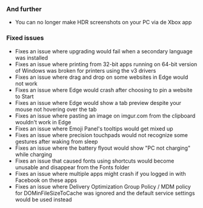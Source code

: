 ### And further
- You can no longer make HDR screenshots on your PC via de Xbox app

### Fixed issues
- Fixes an issue where upgrading would fail when a secondary language was installed
- Fixes an issue where printing from 32-bit apps running on 64-bit version of Windows was broken for printers using the v3 drivers
- Fixes an issue where drag and drop on some websites in Edge would not work
- Fixes an issue where Edge would crash after choosing to pin a website to Start
- Fixes an issue where Edge would show a tab preview despite your mouse not hovering over the tab
- Fixes an issue where pasting an image on imgur.com from the clipboard wouldn't work in Edge
- Fixes an issue where Emoji Panel's tooltips would get mixed up
- Fixes an issue where precision touchpads would not recognize some gestures after waking from sleep
- Fixes an issue where the battery flyout would show "PC not charging" while charging
- Fixes an issue that caused fonts using shortcuts would become unusable and disappear from the Fonts folder
- Fixes an issue where multiple apps might crash if you logged in with Facebook on these apps
- Fixes an issue where Delivery Optimization Group Policy / MDM policy for DOMinFileSizeToCache was ignored and the default service settings would be used instead
